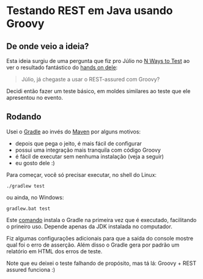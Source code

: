 # Testando REST em Java usando Groovy

## De onde veio a ideia?

Esta ideia surgiu de uma pergunta que fiz pro Júlio no [N Ways to Test](http://www.meetup.com/N-Ways-to-Test/) ao ver o resultado fantástico do [hands on dele](https://goo.gl/ClkJve):

> Júlio, já chegaste a usar o REST-assured com Groovy?

Decidi então fazer um teste básico, em moldes similares ao teste que ele apresentou no evento.

## Rodando

Usei o [Gradle](http://gradle.org/) ao invés do [Maven](https://maven.apache.org/) por alguns motivos:
* depois que pega o jeito, é mais fácil de configurar
* possui uma integração mais tranquila com código Groovy
* é fácil de executar sem nenhuma instalação (veja a seguir)
* eu gosto dele :)

Para começar, você só precisar executar, no shell do Linux:
```
./gradlew test
```
ou ainda, no Windows:
```
gradlew.bat test
```

Este [comando](https://docs.gradle.org/current/userguide/gradle_wrapper.html) instala o Gradle na primeira vez que é executado, facilitando o prineiro uso. Depende apenas da JDK instalada no computador.

Fiz algumas configurações adicionais para que a saída do console mostre qual foi o erro de asserção. Além disso o Gradle gera por padrão um relatório em HTML dos erros de teste.

Note que eu deixei o teste falhando de propósito, mas tá lá: Groovy + REST assured funciona :)
